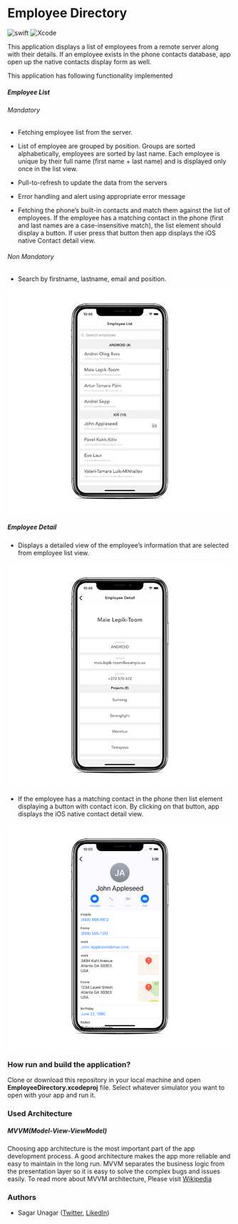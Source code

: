 
# Employee Directory

![swift](https://img.shields.io/badge/swift-5.0-orange.svg)  ![Xcode](https://img.shields.io/badge/xcode-10.0-green.svg)



This application displays a list of employees from a remote server along with their details. If an employee exists in the phone contacts database, app open up the native contacts display form as well.



This application has following functionality implemented

##### Employee List

###### Mandatory

* Fetching employee list from the server.

* List of employee are grouped by position. Groups are sorted alphabetically, employees are sorted by last name. Each employee is unique by their full name (first name + last name) and is displayed only once in the list view.

* Pull-to-refresh to update the data from the servers

* Error handling and alert using appropriate error message

* Fetching the phone’s built-in contacts and match them against the list of employees. If the employee has a matching contact in the phone (first and last names are a case-insensitive match), the list element should display a button. If user press that button then app  displays the iOS native Contact detail view.

###### Non Mandatory

* Search by firstname, lastname, email and position.

![Employee List](Screenshots/EmployeeList.png)


##### Employee Detail

* Displays a detailed view of the employee’s information that are selected from employee list view.

![Employee Detail](Screenshots/EmployeeDetail.png)


* If the employee has a matching contact in the phone then list element displaying a button with contact icon. By clicking on that button, app displays the iOS native contact detail view.

![NativeEmployee Detail](Screenshots/NativeContactDetail.png)


### How run and build the application?



Clone or download this repository in your local machine and open ****EmployeeDirectory.xcodeproj**** file. Select whatever simulator you want to open with your app and run it.



### Used Architecture

##### MVVM(Model-View-ViewModel)

Choosing app architecture is the most important part of the app development process. A good architecture makes the app more reliable and easy to maintain in the long run. MVVM separates the business logic from the presentation layer so it is easy to solve the complex bugs and issues easily. To read more about MVVM architecture, Please visit [Wikipedia](https://en.wikipedia.org/wiki/Model%E2%80%93view%E2%80%93viewmodel)



### Authors

* Sagar Unagar ([Twitter](https://twitter.com/SagarUnagar_), [LikedIn](https://www.linkedin.com/in/sdunagar))
